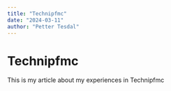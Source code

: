 ```yaml
---
title: "Technipfmc"
date: "2024-03-11"
author: "Petter Tesdal"
---
```


# Technipfmc
This is my article about my experiences in Technipfmc
